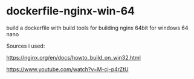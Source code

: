 # dockerfile-nginx-win-64

build a dockerfile with build tools for building nginx 64bit for windows 64 nano

Sources i used: 

https://nginx.org/en/docs/howto_build_on_win32.html 

https://www.youtube.com/watch?v=M-cj-p4rZtU 
